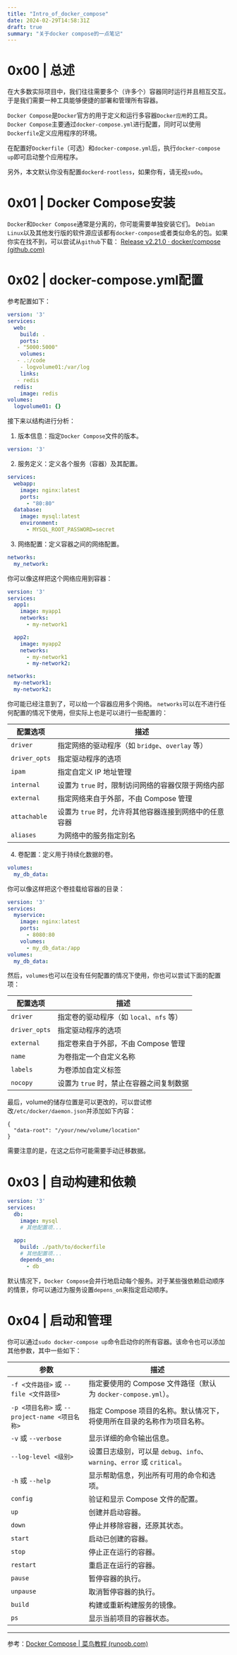 ```yaml
---
title: "Intro_of_docker_compose"
date: 2024-02-29T14:58:31Z
draft: true
summary: "关于docker compose的一点笔记"
---
```


# 0x00 | 总述
在大多数实际项目中，我们往往需要多个（许多个）容器同时运行并且相互交互。于是我们需要一种工具能够便捷的部署和管理所有容器。

`Docker Compose`是`Docker`官方的用于定义和运行多容器`Docker应用`的工具。`Docker Compose`主要通过`docker-compose.yml`进行配置，同时可以使用`Dockerfile`定义应用程序的环境。

在配置好`Dockerfile`（可选）和`docker-compose.yml`后，执行`docker-compose up`即可启动整个应用程序。

另外，本文默认你没有配置`dockerd-rootless`，如果你有，请无视`sudo`。

# 0x01 | Docker Compose安装
`Docker`和`Docker Compose`通常是分离的，你可能需要单独安装它们。
`Debian Linux`以及其他发行版的软件源应该都有`docker-compose`或者类似命名的包。如果你实在找不到，可以尝试从`github`下载：
[Release v2.21.0 · docker/compose (github.com)](https://github.com/docker/compose/releases/tag/v2.21.0)

# 0x02 | docker-compose.yml配置
参考配置如下：
```yaml
version: '3'
services:
  web:
    build: .
    ports:
   - "5000:5000"
    volumes:
   - .:/code
    - logvolume01:/var/log
    links:
   - redis
  redis:
    image: redis
volumes:
  logvolume01: {}
```
接下来以结构进行分析：

1. 版本信息：指定`Docker Compose`文件的版本。
```yaml
version: '3'
```

2. 服务定义：定义各个服务（容器）及其配置。
```yaml
services:
  webapp:
    image: nginx:latest
    ports:
      - "80:80"
  database:
    image: mysql:latest
    environment:
      - MYSQL_ROOT_PASSWORD=secret
```

3. 网络配置：定义容器之间的网络配置。
```yaml
networks:
  my_network:
```
你可以像这样把这个网络应用到容器：
```yaml
version: '3'
services:
  app1:
    image: myapp1
    networks:
      - my-network1

  app2:
    image: myapp2
    networks:
      - my-network1
      - my-network2:

networks:
  my-network1:
  my-network2:
```
你可能已经注意到了，可以给一个容器应用多个网络。
`networks`可以在不进行任何配置的情况下使用，但实际上也是可以进行一些配置的：

|配置选项|描述|
|---|---|
|`driver`|指定网络的驱动程序（如 `bridge`、`overlay` 等）|
|`driver_opts`|指定驱动程序的选项|
|`ipam`|指定自定义 IP 地址管理|
|`internal`|设置为 `true` 时，限制访问网络的容器仅限于网络内部|
|`external`|指定网络来自于外部，不由 Compose 管理|
|`attachable`|设置为 `true` 时，允许将其他容器连接到网络中的任意容器|
|`aliases`|为网络中的服务指定别名|

4. 卷配置：定义用于持续化数据的卷。
```yaml
volumes:
  my_db_data:
```
你可以像这样把这个卷挂载给容器的目录：
```yaml
version: '3'
services:
  myservice:
    image: nginx:latest
    ports:
      - 8080:80
    volumes:
      - my_db_data:/app
volumes:
  my_db_data:
```
然后，`volumes`也可以在没有任何配置的情况下使用，你也可以尝试下面的配置项：

|配置选项|描述|
|---|---|
|`driver`|指定卷的驱动程序（如 `local`、`nfs` 等）|
|`driver_opts`|指定驱动程序的选项|
|`external`|指定卷来自于外部，不由 Compose 管理|
|`name`|为卷指定一个自定义名称|
|`labels`|为卷添加自定义标签|
|`nocopy`|设置为 `true` 时，禁止在容器之间复制数据|

最后，volume的储存位置是可以更改的，可以尝试修改`/etc/docker/daemon.json`并添加如下内容：
```json'
{
  "data-root": "/your/new/volume/location"
}
```
需要注意的是，在这之后你可能需要手动迁移数据。

# 0x03 | 自动构建和依赖
```yaml
version: '3'
services:
  db:
    image: mysql
    # 其他配置项...

  app:
    build: ./path/to/dockerfile
    # 其他配置项...
    depends_on:
      - db
```
默认情况下，`Docker Compose`会并行地启动每个服务。对于某些强依赖启动顺序的情景，你可以通过为服务设置`depens_on`来指定启动顺序。

# 0x04 | 启动和管理
你可以通过`sudo docker-compose up`命令启动你的所有容器。该命令也可以添加其他参数，其中一些如下：

|参数|描述|
|---|---|
|`-f <文件路径>` 或 `--file <文件路径>`|指定要使用的 Compose 文件路径（默认为 `docker-compose.yml`）。|
|`-p <项目名称>` 或 `--project-name <项目名称>`|指定 Compose 项目的名称。默认情况下，将使用所在目录的名称作为项目名称。|
|`-v` 或 `--verbose`|显示详细的命令输出信息。|
|`--log-level <级别>`|设置日志级别，可以是 `debug`、`info`、`warning`、`error` 或 `critical`。|
|`-h` 或 `--help`|显示帮助信息，列出所有可用的命令和选项。|
|`config`|验证和显示 Compose 文件的配置。|
|`up`|创建并启动容器。|
|`down`|停止并移除容器，还原其状态。|
|`start`|启动已创建的容器。|
|`stop`|停止正在运行的容器。|
|`restart`|重启正在运行的容器。|
|`pause`|暂停容器的执行。|
|`unpause`|取消暂停容器的执行。|
|`build`|构建或重新构建服务的镜像。|
|`ps`|显示当前项目的容器状态。|


---
参考：[Docker Compose | 菜鸟教程 (runoob.com)](https://www.runoob.com/docker/docker-compose.html)